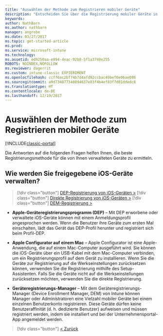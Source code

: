 ```yaml
---
title: "Auswählen der Methode zum Registrieren mobiler Geräte"
description: "Entscheiden Sie über die Registrierung mobiler Geräte in Intune durch Beantworten einiger einfacher Fragen"
keywords: 
author: NathBarn
ms.author: nathbarn
manager: angrobe
ms.date: 03/27/2017
ms.topic: get-started-article
ms.prod: 
ms.service: microsoft-intune
ms.technology: 
ms.assetid: ed9250aa-e894-4eac-92b8-5f1a3748e255
ROBOTS: NOINDEX,NOFOLLOW
ms.reviewer: dagerrit
ms.custom: intune-classic EXPIERIMENT
ms.openlocfilehash: ccff6ac2bf74b7d4afd92ccbac49bef0e06ae086
ms.sourcegitcommit: a9d734877340894637e03f4b4ef83f7d01ddedc8
ms.translationtype: HT
ms.contentlocale: de-DE
ms.lasthandoff: 12/19/2017
---
```

# <a name="choose-how-to-enroll-mobile-devices"></a>Auswählen der Methode zum Registrieren mobiler Geräte

[!INCLUDE[classic-portal](../includes/classic-portal.md)]

Die Antworten auf die folgenden Fragen helfen Ihnen, die beste Registrierungsmethode für die von Ihnen verwalteten Geräte zu ermitteln.

## <a name="how-will-you-manage-shared-ios-devices"></a>**Wie werden Sie freigegebene iOS-Geräte verwalten?**

> [!div class="button"]
[DEP-Registrierung von iOS-Geräten >](/intune-classic/deploy-use/ios-device-enrollment-program-in-microsoft-intune)
> [!div class="button"]
[Direkte Registrierung von iOS-Geräten >](/intune-classic/deploy-use/ios-direct-enrollment-in-microsoft-intune)
> [!div class="button"]
[DEM-Registrierung >](/intune-classic/deploy-use/enroll-corporate-owned-devices-with-the-device-enrollment-manager-in-microsoft-intune)

  - **Apple-Geräteregistrierungsprogramm (DEP)** – Mit DEP erworbene oder verwaltete iOS-Geräte können mit einem Anmeldungsprofil angesprochen werden. Wenn die Benutzer ihre Geräte zum ersten Mal einschalten, lädt das Gerät das DEP-Profil herunter und registriert sich beim Profil-DEP.

  - **Apple Configurator auf einem Mac** – Apple Configurator ist eine Apple-Anwendung, die auf einem Mac-Computer ausgeführt wird. Sie können die iOS-Geräte über ein USB-Kabel mit dem Mac-Computer verbinden, um ein Registrierungsprofil auf dem Gerät zu installieren. Wenn Sie die Geräte zur Registrierung auf die Werkseinstellungen zurücksetzen können, verwenden Sie die Registrierung mithilfe des Setup-Assistenten. Falls Sie die Geräte nicht auf die Werkseinstellungen zurücksetzen möchten, verwenden Sie die direkte Registrierung.

  - **Geräteregistrierungs-Manager** – Mit dem Geräteregistrierungs-Manager (Device Enrollment Manager, DEM) von Intune können Manager oder Administratoren eine Vielzahl mobiler Geräte bei einem einzelnen Benutzerkonto registrieren. Diese Geräte dürfen keine Benutzeraffinität (d. h. dedizierte Benutzer) aufweisen und müssen registriert werden, indem sie installiert und bei der Unternehmensportal-App angemeldet werden.

> [!div class="button"]
[< Zurück](choose-how-to-enroll-devices3.md)
